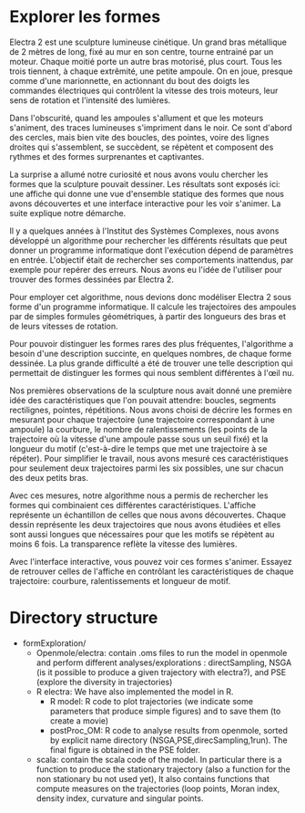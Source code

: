 # Explorer les formes

Electra 2 est une sculpture lumineuse cinétique. Un grand bras métallique de 2 mètres de long, fixé au mur en son centre, tourne entrainé par un moteur. Chaque moitié porte un autre bras motorisé, plus court. Tous les trois tiennent, à chaque extrêmité, une petite ampoule. On en joue, presque comme d'une marionnette, en actionnant du bout des doigts les commandes électriques qui contrôlent la vitesse des trois moteurs, leur sens de rotation et l'intensité des lumières. 

Dans l'obscurité, quand les ampoules s'allument et que les moteurs s'animent, des traces lumineuses s'impriment dans le noir. Ce sont d'abord des cercles, mais bien vite des boucles, des pointes, voire des lignes droites qui s'assemblent, se succèdent, se répètent et composent des rythmes et des formes surprenantes et captivantes.

La surprise a allumé notre curiosité et nous avons voulu chercher les formes que la sculpture pouvait dessiner. Les résultats sont exposés ici: une affiche qui donne une vue d'ensemble statique des formes que nous avons découvertes et une interface interactive pour les voir s'animer. La suite explique notre démarche.

Il y a quelques années à l'Institut des Systèmes Complexes, nous avons développé un algorithme pour rechercher les différents résultats que peut donner un programme informatique dont l'exécution dépend de paramètres en entrée. L'objectif était de rechercher ses comportements inattendus, par exemple pour repérer des erreurs. Nous avons eu l'idée de l'utiliser pour trouver des formes dessinées par Electra 2.

Pour employer cet algorithme, nous devions donc modéliser Electra 2 sous forme d'un programme informatique. Il calcule les trajectoires des ampoules par de simples formules géométriques, à partir des longueurs des bras et de leurs vitesses de rotation.

Pour pouvoir distinguer les formes rares des plus fréquentes, l'algorithme a besoin d'une description succinte, en quelques nombres, de chaque forme dessinée. La plus grande difficulté a été de trouver une telle description qui permettait de distinguer les formes qui nous semblent différentes à l'œil nu.

Nos premières observations de la sculpture nous avait donné une première idée des caractéristiques que l'on pouvait attendre: boucles, segments rectilignes, pointes, répétitions. Nous avons choisi de décrire les formes en mesurant pour chaque trajectoire (une trajectoire correspondant à une ampoule) la courbure, le nombre de ralentissements (les points de la trajectoire où la vitesse d'une ampoule passe sous un seuil fixé) et la longueur du motif (c'est-à-dire le temps que met une trajectoire à se répéter). Pour simplifier le travail, nous avons mesuré ces caractéristiques pour seulement deux trajectoires parmi les six possibles, une sur chacun des deux petits bras.

Avec ces mesures, notre algorithme nous a permis de rechercher les formes qui combinaient ces différentes caractéristiques. L'affiche représente un échantillon de celles que nous avons découvertes. Chaque dessin représente les deux trajectoires que nous avons étudiées et elles sont aussi longues que nécessaires pour que les motifs se répètent au moins 6 fois. La transparence reflète la vitesse des lumières.

Avec l'interface interactive, vous pouvez voir ces formes s'animer. Essayez de retrouver celles de l'affiche en contrôlant les caractéristiques de chaque trajectoire: courbure, ralentissements et longueur de motif. 



# Directory structure

- formExploration/
  - Openmole/electra: contain .oms files to run the model in openmole and perform different analyses/explorations : directSampling, NSGA (is it possible to produce a given trajectory with electra?), and PSE (explore the diversity in trajectories)  
  - R electra: We have also implemented the model in R.
    - R model: R code to plot trajectories (we indicate some parameters that produce simple figures) and to save them (to create a movie)
    - postProc_OM: R code to analyse results from openmole, sorted by explicit name directory (NSGA,PSE,direcSampling,1run). The final figure is obtained in the PSE folder.
  - scala: contain the scala code of the model. In particular there is a function to produce the stationary trajectory (also a function for the non stationary bu not used yet),  It also contains functions that compute measures on the trajectories (loop points, Moran index, density index, curvature and singular points.

